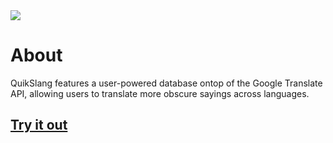 <img src="https://github.com/NoahTN/cst336/projects/final_proj/img/logo.png"> 

# About
QuikSlang features a user-powered database ontop of the Google Translate API, allowing users to translate more obscure sayings across languages.

## <a href="https://cst336noahtn.herokuapp.com/projects/final_proj/index.php">Try it out</a>
